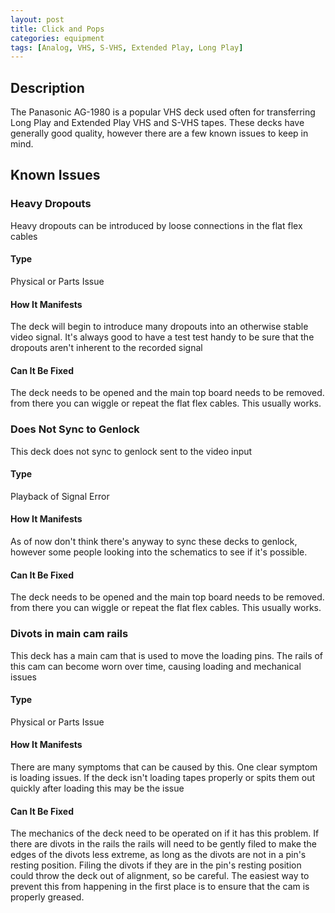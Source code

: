 ```yaml
---
layout: post
title: Click and Pops
categories: equipment
tags: [Analog, VHS, S-VHS, Extended Play, Long Play]
---
```


## Description

The Panasonic AG-1980 is a popular VHS deck used often for transferring Long Play and Extended Play VHS and S-VHS tapes. These decks have generally good quality, however there are a few known issues to keep in mind.

## Known Issues

### Heavy Dropouts

Heavy dropouts can be introduced by loose connections in the flat flex cables

#### Type

Physical or Parts Issue

#### How It Manifests

The deck will begin to introduce many dropouts into an otherwise stable video signal. It's always good to have a test test handy to be sure that the dropouts aren't inherent to the recorded signal

#### Can It Be Fixed

The deck needs to be opened and the main top board needs to be removed. from there you can wiggle or repeat the flat flex cables. This usually works.

### Does Not Sync to Genlock

This deck does not sync to genlock sent to the video input

#### Type

Playback of Signal Error

#### How It Manifests

As of now don't think there's anyway to sync these decks to genlock, however some people looking into the schematics to see if it's possible.

#### Can It Be Fixed

The deck needs to be opened and the main top board needs to be removed. from there you can wiggle or repeat the flat flex cables. This usually works.

### Divots in main cam rails

This deck has a main cam that is used to move the loading pins. The rails of this cam can become worn over time, causing loading and mechanical issues

#### Type

Physical or Parts Issue

#### How It Manifests

There are many symptoms that can be caused by this. One clear symptom is loading issues. If the deck isn't loading tapes properly or spits them out quickly after loading this may be the issue

#### Can It Be Fixed

The mechanics of the deck need to be operated on if it has this problem. If there are divots in the rails the rails will need to be gently filed to make the edges of the divots less extreme, as long as the divots are not in a pin's resting position. Filing the divots if they are in the pin's resting position could throw the deck out of alignment, so be careful. The easiest way to prevent this from happening in the first place is to ensure that the cam is properly greased.
